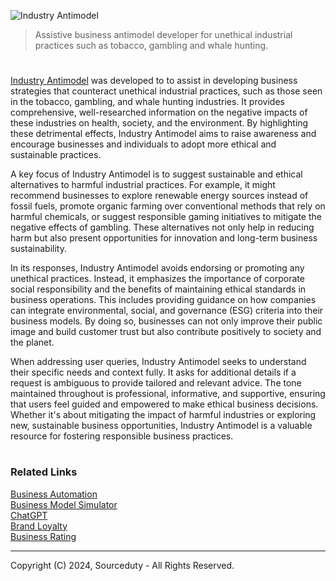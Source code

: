 ![Industry Antimodel](https://github.com/user-attachments/assets/b722d907-ae4c-4aba-aedd-c4f386ef75ea)

> Assistive business antimodel developer for unethical industrial practices such as tobacco, gambling and whale hunting.

#

[Industry Antimodel](https://chatgpt.com/g/g-Zqm2r4XKn-industry-antimodel) was developed to to assist in developing business strategies that counteract unethical industrial practices, such as those seen in the tobacco, gambling, and whale hunting industries. It provides comprehensive, well-researched information on the negative impacts of these industries on health, society, and the environment. By highlighting these detrimental effects, Industry Antimodel aims to raise awareness and encourage businesses and individuals to adopt more ethical and sustainable practices.

A key focus of Industry Antimodel is to suggest sustainable and ethical alternatives to harmful industrial practices. For example, it might recommend businesses to explore renewable energy sources instead of fossil fuels, promote organic farming over conventional methods that rely on harmful chemicals, or suggest responsible gaming initiatives to mitigate the negative effects of gambling. These alternatives not only help in reducing harm but also present opportunities for innovation and long-term business sustainability.

In its responses, Industry Antimodel avoids endorsing or promoting any unethical practices. Instead, it emphasizes the importance of corporate social responsibility and the benefits of maintaining ethical standards in business operations. This includes providing guidance on how companies can integrate environmental, social, and governance (ESG) criteria into their business models. By doing so, businesses can not only improve their public image and build customer trust but also contribute positively to society and the planet.

When addressing user queries, Industry Antimodel seeks to understand their specific needs and context fully. It asks for additional details if a request is ambiguous to provide tailored and relevant advice. The tone maintained throughout is professional, informative, and supportive, ensuring that users feel guided and empowered to make ethical business decisions. Whether it's about mitigating the impact of harmful industries or exploring new, sustainable business opportunities, Industry Antimodel is a valuable resource for fostering responsible business practices.

#
### Related Links

[Business Automation](https://github.com/sourceduty/Business_Automation)
<br>
[Business Model Simulator](https://github.com/sourceduty/Business_Model_Simulator)
<br>
[ChatGPT](https://github.com/sourceduty/ChatGPT)
<br>
[Brand Loyalty](https://chatgpt.com/g/g-GkHn7Xy5r-brand-loyalty)
<br>
[Business Rating](https://chatgpt.com/g/g-92tuDIJKQ-business-rating)

***
Copyright (C) 2024, Sourceduty - All Rights Reserved.
